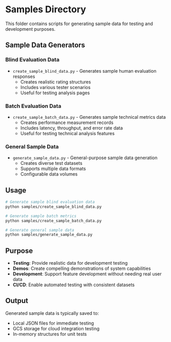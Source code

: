 # Samples Directory

This folder contains scripts for generating sample data for testing and development purposes.

## Sample Data Generators

### Blind Evaluation Data
- `create_sample_blind_data.py` - Generates sample human evaluation responses
  - Creates realistic rating structures
  - Includes various tester scenarios
  - Useful for testing analysis pages

### Batch Evaluation Data  
- `create_sample_batch_data.py` - Generates sample technical metrics data
  - Creates performance measurement records
  - Includes latency, throughput, and error rate data
  - Useful for testing technical analysis features

### General Sample Data
- `generate_sample_data.py` - General-purpose sample data generation
  - Creates diverse test datasets
  - Supports multiple data formats
  - Configurable data volumes

## Usage

```bash
# Generate sample blind evaluation data
python samples/create_sample_blind_data.py

# Generate sample batch metrics
python samples/create_sample_batch_data.py

# Generate general sample data
python samples/generate_sample_data.py
```

## Purpose
- **Testing**: Provide realistic data for development testing
- **Demos**: Create compelling demonstrations of system capabilities
- **Development**: Support feature development without needing real user data
- **CI/CD**: Enable automated testing with consistent datasets

## Output
Generated sample data is typically saved to:
- Local JSON files for immediate testing
- GCS storage for cloud integration testing
- In-memory structures for unit tests 
